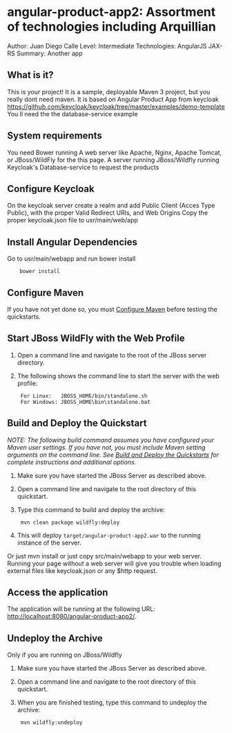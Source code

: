 angular-product-app2: Assortment of technologies including Arquillian
========================
Author: Juan Diego Calle
Level: Intermediate
Technologies: AngularJS JAX-RS
Summary: Another app 

What is it?
-----------

This is your project! It is a sample, deployable Maven 3 project, but you really dont need maven.  It is based on Angular Product App from keycloak
https://github.com/keycloak/keycloak/tree/master/examples/demo-template
You ll need the the database-service example

System requirements
-------------------

You need Bower running
A web server like Apache, Nginx, Apache Tomcat, or JBoss/WildFly for the this page. 
A server running JBoss/Wildfly running Keycloak's Database-service to request the products

Configure Keycloak
----------------------------

On the keycloak server create a realm and add Public Client (Acces Type Public), with the proper Valid Redirect URIs, and Web Origins
Copy the proper keycloak.json file to usr/main/web/app

Install Angular Dependencies
----------------------------

Go to usr/main/webapp and run bower install

        bower install
 
Configure Maven
---------------

If you have not yet done so, you must [Configure Maven](https://github.com/jboss-developer/jboss-developer-shared-resources/blob/master/guides/CONFIGURE_MAVEN.md) before testing the quickstarts.


Start JBoss WildFly with the Web Profile
-------------------------

1. Open a command line and navigate to the root of the JBoss server directory.
2. The following shows the command line to start the server with the web profile:

        For Linux:   JBOSS_HOME/bin/standalone.sh
        For Windows: JBOSS_HOME\bin\standalone.bat

 
Build and Deploy the Quickstart
-------------------------

_NOTE: The following build command assumes you have configured your Maven user settings. If you have not, you must include Maven setting arguments on the command line. See [Build and Deploy the Quickstarts](https://github.com/jboss-developer/jboss-eap-quickstarts#build-and-deploy-the-quickstarts) for complete instructions and additional options._

1. Make sure you have started the JBoss Server as described above.
2. Open a command line and navigate to the root directory of this quickstart.
3. Type this command to build and deploy the archive:

        mvn clean package wildfly:deploy

4. This will deploy `target/angular-product-app2.war` to the running instance of the server.

Or just mvn install or just copy src/main/webapp to your web server.  Running your page without a web server will give you trouble when loading external files like keycloak.json or any $http request.
 

Access the application 
---------------------

The application will be running at the following URL: <http://localhost:8080/angular-product-app2/>.


Undeploy the Archive
--------------------
Only if you are running on JBoss/Wildfly

1. Make sure you have started the JBoss Server as described above.
2. Open a command line and navigate to the root directory of this quickstart.
3. When you are finished testing, type this command to undeploy the archive:

        mvn wildfly:undeploy



